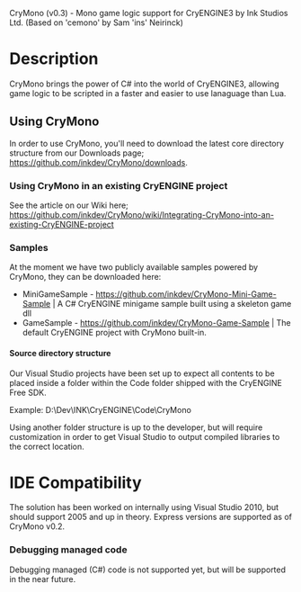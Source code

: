 CryMono (v0.3) - Mono game logic support for CryENGINE3
	by Ink Studios Ltd. (Based on 'cemono' by Sam 'ins\' Neirinck)

# Description
CryMono brings the power of C# into the world of CryENGINE3, allowing game logic to be scripted in a faster and easier to use lanaguage than Lua.
	
## Using CryMono 
In order to use CryMono, you'll need to download the latest core directory structure from our Downloads page; https://github.com/inkdev/CryMono/downloads.

### Using CryMono in an existing CryENGINE project
See the article on our Wiki here; https://github.com/inkdev/CryMono/wiki/Integrating-CryMono-into-an-existing-CryENGINE-project

### Samples

At the moment we have two publicly available samples powered by CryMono, they can be downloaded here:
* MiniGameSample - https://github.com/inkdev/CryMono-Mini-Game-Sample | A C# CryENGINE minigame sample built using a skeleton game dll
* GameSample - https://github.com/inkdev/CryMono-Game-Sample | The default CryENGINE project with CryMono built-in.

#### Source directory structure 
Our Visual Studio projects have been set up to expect all contents to be placed inside a folder within the Code folder shipped with the CryENGINE Free SDK.

Example:
D:\Dev\INK\CryENGINE\Code\CryMono

Using another folder structure is up to the developer, but will require customization in order to get Visual Studio to output compiled libraries to the correct location.

# IDE Compatibility
The solution has been worked on internally using Visual Studio 2010, but should support 2005 and up in theory. Express versions are supported as of CryMono v0.2.

### Debugging managed code
Debugging managed (C#) code is not supported yet, but will be supported in the near future.
